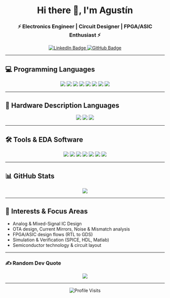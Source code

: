 <h1 align="center">Hi there 👋, I'm Agustín</h1>
<h3 align="center">⚡ Electronics Engineer | Circuit Designer | FPGA/ASIC Enthusiast ⚡</h3>

<p align="center">
  <a href="https://www.linkedin.com/in/agustin-galdeman/">
    <img src="https://img.shields.io/badge/LinkedIn-blue?style=for-the-badge&logo=linkedin&logoColor=white" alt="LinkedIn Badge">
  </a>
  <a href="https://github.com/Agusgal">
    <img src="https://img.shields.io/badge/GitHub-000?style=for-the-badge&logo=github&logoColor=white" alt="GitHub Badge">
  </a>
</p>

---

## 💻 Programming Languages
<p align="center">
  <img src="https://img.shields.io/badge/c-%2300599C.svg?style=for-the-badge&logo=c&logoColor=white">
  <img src="https://img.shields.io/badge/c++-%2300599C.svg?style=for-the-badge&logo=c%2B%2B&logoColor=white">
  <img src="https://img.shields.io/badge/c%23-%23239120.svg?style=for-the-badge&logo=c-sharp&logoColor=white">
  <img src="https://img.shields.io/badge/python-3670A0?style=for-the-badge&logo=python&logoColor=ffdd54">
  <img src="https://img.shields.io/badge/rust-%23000000.svg?style=for-the-badge&logo=rust&logoColor=white">
  <img src="https://img.shields.io/badge/javascript-%23323330.svg?style=for-the-badge&logo=javascript&logoColor=%23F7DF1E">
  <img src="https://img.shields.io/badge/Matlab-%23BE662C?style=for-the-badge&logo=mathworks&logoColor=white">
  <img src="https://img.shields.io/badge/latex-%23008080.svg?style=for-the-badge&logo=latex&logoColor=white">
</p>

---

## 🔧 Hardware Description Languages
<p align="center">
  <img src="https://img.shields.io/badge/Verilog-acb2c0?style=for-the-badge">
  <img src="https://img.shields.io/badge/VHDL-acb2c0?style=for-the-badge&color=acb2c0">
  <img src="https://img.shields.io/badge/SystemVerilog-blueviolet?style=for-the-badge">
</p>

---

## 🛠️ Tools & EDA Software
<p align="center">
  <img src="https://img.shields.io/badge/Altium-gray?style=for-the-badge&logo=altiumdesigner&logoColor=black">
  <img src="https://img.shields.io/static/v1?style=for-the-badge&message=LTspice&color=900028&logo=LTspice&logoColor=FFFFFF">
  <img src="https://img.shields.io/badge/Cadence-Virtuoso-red?style=for-the-badge">
  <img src="https://img.shields.io/badge/Synopsys-56347C?style=for-the-badge">
  <img src="https://img.shields.io/badge/Quartus-Prime?style=for-the-badge&color=%231C4795">
  <img src="https://img.shields.io/badge/ModelSim-%23217346?style=for-the-badge&logo=mentor&logoColor=white">
  <img src="https://img.shields.io/badge/Qt-gray?style=for-the-badge&logo=qt&logoColor=%2341CD52">
</p>

---

## 📊 GitHub Stats
<p align="center">
  <img src="https://github-readme-stats.vercel.app/api/top-langs/?username=Agusgal&theme=city_light&hide_border=false&include_all_commits=false&count_private=true&layout=compact" />
</p>

---

## 🔬 Interests & Focus Areas
- Analog & Mixed-Signal IC Design  
- OTA design, Current Mirrors, Noise & Mismatch analysis  
- FPGA/ASIC design flows (RTL to GDS)  
- Simulation & Verification (SPICE, HDL, Matlab)  
- Semiconductor technology & circuit layout  

---

### ✍️ Random Dev Quote
<p align="center">
  <img src="https://quotes-github-readme.vercel.app/api?type=horizontal&theme=light">
</p>

---

<p align="center">
  <img src="https://visitcount.itsvg.in/api?id=Agusgal&icon=0&color=2" alt="Profile Visits">
</p>
